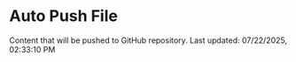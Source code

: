# Auto Push File

Content that will be pushed to GitHub repository.
Last updated: 07/22/2025, 02:33:10 PM